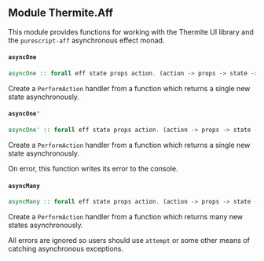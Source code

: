 ## Module Thermite.Aff

This module provides functions for working with the Thermite UI library
and the `purescript-aff` asynchronous effect monad.

#### `asyncOne`

``` purescript
asyncOne :: forall eff state props action. (action -> props -> state -> Aff eff state) -> (Error -> state) -> PerformAction eff state props action
```

Create a `PerformAction` handler from a function which returns a single new state asynchronously.

#### `asyncOne'`

``` purescript
asyncOne' :: forall eff state props action. (action -> props -> state -> Aff eff state) -> PerformAction eff state props action
```

Create a `PerformAction` handler from a function which returns a single new state asynchronously.

On error, this function writes its error to the console.

#### `asyncMany`

``` purescript
asyncMany :: forall eff state props action. (action -> props -> state -> Producer state (Aff eff) Unit) -> PerformAction eff state props action
```

Create a `PerformAction` handler from a function which returns many new states asynchronously.

All errors are ignored so users should use `attempt` or some other means of catching asynchronous
exceptions.


